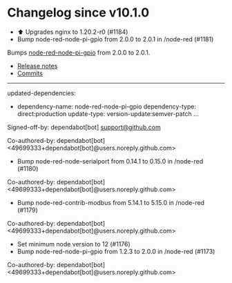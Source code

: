 # Changelog since v10.1.0
- ⬆️ Upgrades nginx to 1.20.2-r0 (#1184) 
- Bump node-red-node-pi-gpio from 2.0.0 to 2.0.1 in /node-red (#1181)

Bumps [node-red-node-pi-gpio](https://github.com/node-red/node-red-nodes/tree/HEAD/tree/master/hardware/PiGpio) from 2.0.0 to 2.0.1.
- [Release notes](https://github.com/node-red/node-red-nodes/releases)
- [Commits](https://github.com/node-red/node-red-nodes/commits/HEAD/tree/master/hardware/PiGpio)

---
updated-dependencies:
- dependency-name: node-red-node-pi-gpio
  dependency-type: direct:production
  update-type: version-update:semver-patch
...

Signed-off-by: dependabot[bot] <support@github.com>

Co-authored-by: dependabot[bot] <49699333+dependabot[bot]@users.noreply.github.com> 
- Bump node-red-node-serialport from 0.14.1 to 0.15.0 in /node-red (#1180)

Co-authored-by: dependabot[bot] <49699333+dependabot[bot]@users.noreply.github.com> 
- Bump node-red-contrib-modbus from 5.14.1 to 5.15.0 in /node-red (#1179)

Co-authored-by: dependabot[bot] <49699333+dependabot[bot]@users.noreply.github.com> 
- Set minimum node version to 12 (#1176) 
- Bump node-red-node-pi-gpio from 1.2.3 to 2.0.0 in /node-red (#1173)

Co-authored-by: dependabot[bot] <49699333+dependabot[bot]@users.noreply.github.com> 
